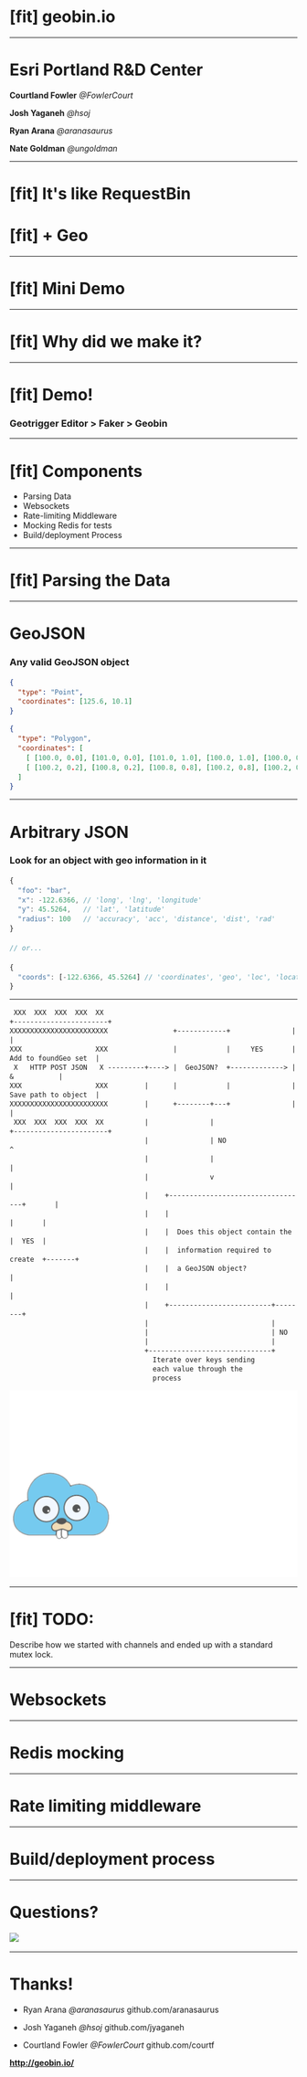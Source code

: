 # [fit] geobin.io
---

# Esri Portland R&D Center
__Courtland Fowler__
_@FowlerCourt_

__Josh Yaganeh__
_@hsoj_

__Ryan Arana__
_@aranasaurus_

__Nate Goldman__
_@ungoldman_

---

# [fit] It's like RequestBin
# [fit] + Geo

---

# [fit] Mini Demo

---

# [fit] Why did we make it?

---

# [fit] Demo!

### Geotrigger Editor __>__ Faker __>__ Geobin

---

# [fit] Components

- Parsing Data
- Websockets
- Rate-limiting Middleware
- Mocking Redis for tests
- Build/deployment Process

---

# [fit] Parsing the Data

---

# GeoJSON
### Any valid GeoJSON object

```json
{
  "type": "Point",
  "coordinates": [125.6, 10.1]
}
```

```json
{
  "type": "Polygon",
  "coordinates": [
    [ [100.0, 0.0], [101.0, 0.0], [101.0, 1.0], [100.0, 1.0], [100.0, 0.0] ],
    [ [100.2, 0.2], [100.8, 0.2], [100.8, 0.8], [100.2, 0.8], [100.2, 0.2] ]
  ]
}
```

---

# Arbitrary JSON
### Look for an object with geo information in it

```javascript
{
  "foo": "bar",
  "x": -122.6366, // 'long', 'lng', 'longitude'
  "y": 45.5264,   // 'lat', 'latitude'
  "radius": 100   // 'accuracy', 'acc', 'distance', 'dist', 'rad'
}

// or...

{
  "coords": [-122.6366, 45.5264] // 'coordinates', 'geo', 'loc', 'location'
}
```

---

     XXX  XXX  XXX  XXX  XX                                              +-----------------------+
    XXXXXXXXXXXXXXXXXXXXXXXX                +------------+               |                       |
    XXX                  XXX                |            |     YES       |  Add to foundGeo set  |
     X   HTTP POST JSON   X ---------+----> |  GeoJSON?  +-------------> |           &           |
    XXX                  XXX         |      |            |               |  Save path to object  |
    XXXXXXXXXXXXXXXXXXXXXXXX         |      +--------+---+               |                       |
     XXX  XXX  XXX  XXX  XX          |               |                   +-----------------------+
                                     |               | NO                            ^             
                                     |               |                               |            
                                     |               v                               |            
                                     |    +----------------------------------+       |            
                                     |    |                                  |       |            
                                     |    |  Does this object contain the    |  YES  |            
                                     |    |  information required to create  +-------+            
                                     |    |  a GeoJSON object?               |                    
                                     |    |                                  |                    
                                     |    +-------------------------+--------+                    
                                     |                              |                             
                                     |                              | NO                          
                                     |                              |                             
                                     +------------------------------+                             
                                       Iterate over keys sending                                  
                                       each value through the                                     
                                       process                                                    
![original](gophercloud.png)                                                                                                 

---

# [fit] TODO:

Describe how we started with channels and ended up with a standard mutex lock.

---

# Websockets

---

# Redis mocking

---

# Rate limiting middleware

---

# Build/deployment process

---

# Questions?

![](http://img.thesun.co.uk/multimedia/archive/01690/download__7__1690117a.gif)

---

# Thanks!

- Ryan Arana
_@aranasaurus_
github.com/aranasaurus

- Josh Yaganeh
_@hsoj_
github.com/jyaganeh

- Courtland Fowler
_@FowlerCourt_
github.com/courtf

__http://geobin.io/__

